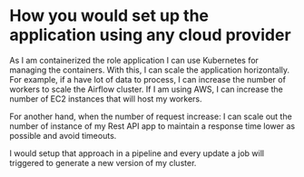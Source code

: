 # How you would set up the application using any cloud provider

As I am containerized the role application I can use Kubernetes for managing the containers. With this, I can
scale the application horizontally. For example, if a have lot of data to process, I can increase the number of workers to scale the Airflow cluster. If I am using AWS, I can increase the number of EC2 instances that will host my workers.

For another hand, when the number of request increase: I can scale out the number of instance of my Rest API app to maintain a response time
lower as possible and avoid timeouts.

I would setup that approach in a pipeline and every update a job will triggered to generate a new version of my cluster.
